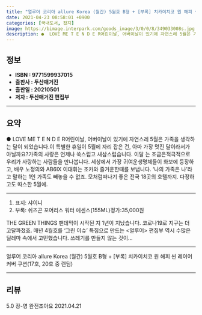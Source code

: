 ```yaml
---
title: "얼루어 코리아 allure Korea (월간) 5월호 B형 + [부록] 치카이치코 원 해피 씬 레이어 커버 쿠션(17호, 20호 중 랜덤)"
date: 2021-04-23 08:58:01 +0900
categories: [국내도서, 잡지]
image: https://bimage.interpark.com/goods_image/3/0/0/8/349033008s.jpg
description: ●  LOVE ME T E N D E R어린이날, 어버이날이 있기에 자연스레 5월은 가족을 생각하는 달이 되었습니다.이 특별한 휴일이 5월에 자리 잡은 건, 아마 가장 멋진 달이라서가 아닐까요?가족의 사랑은 언제나 쑥스럽고 새삼스럽습니다. 이달 는 조금은적극적으로 우리가 사랑하는 사람들을 만나봅니다. 세
---
```


## **정보**

- **ISBN : 9771599937015**
- **출판사 : 두산매거진**
- **출판일 : 20210501**
- **저자 : 두산매거진 편집부**

------



## **요약**

●  LOVE ME T E N D E R어린이날, 어버이날이 있기에 자연스레 5월은 가족을 생각하는 달이 되었습니다.이 특별한 휴일이 5월에 자리 잡은 건, 아마 가장 멋진 달이라서가 아닐까요?가족의 사랑은 언제나 쑥스럽고 새삼스럽습니다. 이달 는 조금은적극적으로 우리가 사랑하는 사람들을 만나봅니다. 세상에서 가장 귀여운생명체들이 화보에 등장하고, 배우 노정의와 AB6IX 이대휘는 조카와 즐거운한때를 보냅니다. ‘나의 가족은 나’라고 말하는 1인 가족도 빼놓을 수 없죠. 모처럼떠나기 좋은 전국 18곳의 호텔까지. 다정하고도 따스한 5월에.

------

1) 표지: 샤이니
2) 부록: 쉬즈곤 포어리스 워터 에센스(155ML)정가:35,000원

THE GREEN THINGS
팬데믹이 시작된 지 1년이 지났습니다. 코로나19로 지구는 더 고달파졌죠. 매년 4월호를 ‘그린 이슈’ 특집으로 만드는 &lt;얼루어&gt; 편집부 역시 수많은 딜레마 속에서 고민했습니다. 쓰레기를 만들지 않는 것이... 

------


얼루어 코리아 allure Korea (월간) 5월호 B형 + [부록] 치카이치코 원 해피 씬 레이어 커버 쿠션(17호, 20호 중 랜덤) 

------


## **리뷰** 

5.0 장-영 완전조아요 2021.04.21 <br/>
